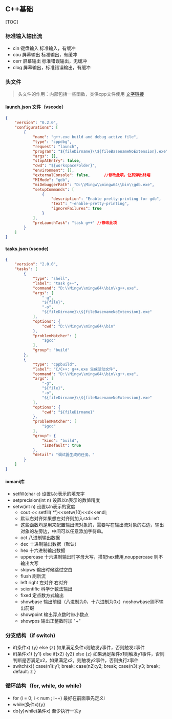 
## C++基础
[TOC]
### 标准输入输出流
- cin 键盘输入 标准输入，有缓冲
- cou 屏幕输出 标准输出，有缓冲
- cerr 屏幕输出  标准错误输出，无缓冲
- clog 屏幕输出，标准错误输出，有缓冲
### 头文件
> 头文件的作用：内部包括一些函数，类供cpp文件使用
>[文字链接](www.baidu.com)
#### launch.json 文件（vscode）
```json
{
    "version": "0.2.0",
    "configurations": [
        {
            "name": "g++.exe build and debug active file",
            "type": "cppdbg",
            "request": "launch",
            "program": "${fileDirname}\\${fileBasenameNoExtension}.exe",
            "args": [],
            "stopAtEntry": false,
            "cwd": "${workspaceFolder}",
            "environment": [],
            "externalConsole": false,      //修改此项，让其弹出终端
            "MIMode": "gdb",
            "miDebuggerPath": "D:\\Mingw\\mingw64\\bin\\gdb.exe",
            "setupCommands": [
                {
                    "description": "Enable pretty-printing for gdb",
                    "text": "-enable-pretty-printing",
                    "ignoreFailures": true
                }
            ],
            "preLaunchTask": "task g++" //修改此项
        }
    ]
}
```
#### tasks.json (vscode)
```json
{
    "version": "2.0.0",
    "tasks": [
        {
            "type": "shell",
            "label": "task g++",
            "command": "D:\\Mingw\\mingw64\\bin\\g++.exe",
            "args": [
                "-g",
                "${file}",
                "-o",
                "${fileDirname}\\${fileBasenameNoExtension}.exe"
            ],
            "options": {
                "cwd": "D:\\Mingw\\mingw64\\bin"
            },
            "problemMatcher": [
                "$gcc"
            ],
            "group": "build"
        },
        {
            "type": "cppbuild",
            "label": "C/C++: g++.exe 生成活动文件",
            "command": "D:\\Mingw\\mingw64\\bin\\g++.exe",
            "args": [
                "-g",
                "${file}",
                "-o",
                "${fileDirname}\\${fileBasenameNoExtension}.exe"
            ],
            "options": {
                "cwd": "${fileDirname}"
            },
            "problemMatcher": [
                "$gcc"
            ],
            "group": {
                "kind": "build",
                "isDefault": true
            },
            "detail": "调试器生成的任务。"
        }
    ]
}
```

<!---注释
 [x] 学习markdown
- [x] 上标 2^n^ 下标2~t~
 -->

#### iomani库
- setfill(char c)  设置以c表示的填充字
- setprecision(int n) 设置以n表示的数值精度
- setw(int n)  设置以n表示的宽度
    - cout << setfill('*')<<setw(10)<<d<<endl; 
    - 默认右对齐如果想左对齐则加入std::left
    - 这些函数均是用来配置输出流对象的，需要写在输出流对象的右边，输出对象的左旁边，中间可以任意添加字符串。
    - oct 八进制输出数据
    - dec 十进制输出数据（默认）
    - hex 十六进制输出数据
    - uppercase 十六进制输出时字母大写，搭配hex使用,nouppercase 则不输出大写
    - skipws 输出时候跳过空白
    - flush 刷新流
    - left right 左对齐 右对齐
    - scientific 科学计数法输出
    - fixed 定点数方式输出
    - showbase 输出前缀（八进制为0，十六进制为0x）noshowbase则不输出前缀
    - showpoint 输出浮点数时带小数点
    - showpos 输出正整数时加 "+"
  
### 分支结构（if switch)
- if(条件x) {y} else {z}
    如果满足条件x则触发y事件，否则触发z事件
- if(条件x1) {y1} else if(x2) {y2} else {z}
如果满足条件x1则触发y1事件，否则判断是否满足x2，如果满足x2，则触发y2事件，否则执行z事件
- switch(x){
  case(n1):y1; break;
  case(n2):y2; break;
  case(n3):y3; break;
  default: z
} 

### 循环结构（for, while, do while）
- for (i = 0; i < num ; i++) 最好在前面事先定义i
- while(条件x){y} 
- do{y}while(条件x) 至少执行一次y

